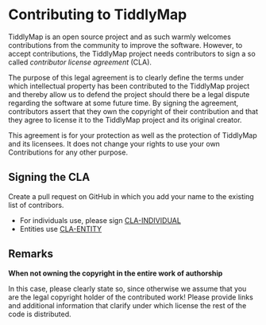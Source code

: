 Contributing to TiddlyMap
=========================

TiddlyMap is an open source project and as such warmly welcomes contributions from the community to improve the software. However, to accept contributions, the TiddlyMap project needs contributors to sign a so called *contributor license agreement* (CLA).

The purpose of this legal agreement is to clearly define the terms under which intellectual property has been contributed to the TiddlyMap project and thereby allow us to defend the project should there be a legal dispute regarding the software at some future time. By signing the agreement, contributors assert that they own the copyright of their contribution and that they agree to license it to the TiddlyMap project and its original creator.

This agreement is for your protection as well as the protection of TiddlyMap and its licensees. It does not change your rights to use your own Contributions for any other purpose.

Signing the CLA
---------------

Create a pull request on GitHub in which you add your name to the existing list of contribors.

* For individuals use, please sign [CLA-INDIVIDUAL](licenses/CLA-INDIVIDUAL.md)
* Entities use [CLA-ENTITY](licenses/CLA-ENTITY.md)

Remarks
-------

**When not owning the copyright in the entire work of authorship**

In this case, please clearly state so, since otherwise we assume that you are the legal copyright holder of the contributed work! Please provide links and additional information that clarify under which license the rest of the code is distributed.

